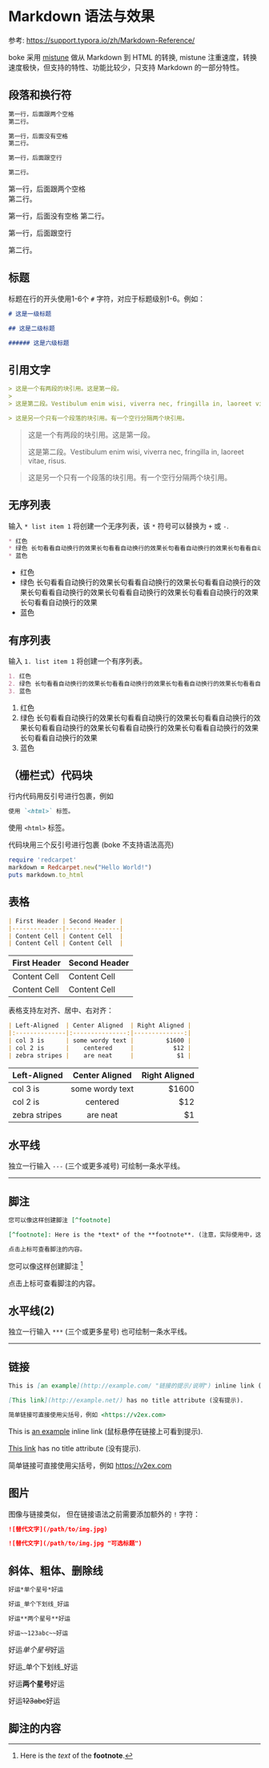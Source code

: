 # Markdown 语法与效果

参考: <https://support.typora.io/zh/Markdown-Reference/>

boke 采用 [mistune](https://github.com/lepture/mistune) 做从 Markdown 到 HTML 的转换, mistune 注重速度，转换速度极快，但支持的特性、功能比较少，只支持 Markdown 的一部分特性。

## 段落和换行符

```md
第一行，后面跟两个空格  
第二行。

第一行，后面没有空格
第二行。

第一行，后面跟空行

第二行。
```

第一行，后面跟两个空格  
第二行。

第一行，后面没有空格
第二行。

第一行，后面跟空行

第二行。

## 标题

标题在行的开头使用1-6个 `#` 字符，对应于标题级别1-6。例如：

```md
# 这是一级标题

## 这是二级标题

###### 这是六级标题
```

## 引用文字

```md
> 这是一个有两段的块引用。这是第一段。
>
> 这是第二段。Vestibulum enim wisi, viverra nec, fringilla in, laoreet vitae, risus.

> 这是另一个只有一个段落的块引用。有一个空行分隔两个块引用。
```

> 这是一个有两段的块引用。这是第一段。
>
> 这是第二段。Vestibulum enim wisi, viverra nec, fringilla in, laoreet vitae, risus.

> 这是另一个只有一个段落的块引用。有一个空行分隔两个块引用。


## 无序列表

输入 `* list item 1` 将创建一个无序列表，该 `*` 符号可以替换为 `+` 或 `-`.

```md
* 红色
* 绿色 长句看看自动换行的效果长句看看自动换行的效果长句看看自动换行的效果长句看看自动换行的效果长句看看自动换行的效果长句看看自动换行的效果长句看看自动换行的效果
* 蓝色
```

* 红色
* 绿色 长句看看自动换行的效果长句看看自动换行的效果长句看看自动换行的效果长句看看自动换行的效果长句看看自动换行的效果长句看看自动换行的效果长句看看自动换行的效果
* 蓝色

## 有序列表

输入 `1. list item 1` 将创建一个有序列表。

```md
1. 红色
2. 绿色 长句看看自动换行的效果长句看看自动换行的效果长句看看自动换行的效果长句看看自动换行的效果长句看看自动换行的效果长句看看自动换行的效果长句看看自动换行的效果
3. 蓝色
```

1. 红色
2. 绿色 长句看看自动换行的效果长句看看自动换行的效果长句看看自动换行的效果长句看看自动换行的效果长句看看自动换行的效果长句看看自动换行的效果长句看看自动换行的效果
3. 蓝色

## （栅栏式）代码块

行内代码用反引号进行包裹，例如

```md
使用 `<html>` 标签。
```

使用 `<html>` 标签。

代码块用三个反引号进行包裹 (boke 不支持语法高亮)

```ruby
require 'redcarpet'
markdown = Redcarpet.new("Hello World!")
puts markdown.to_html
```

## 表格

```md
| First Header | Second Header |
|--------------|---------------|
| Content Cell | Content Cell  |
| Content Cell | Content Cell  |
```

| First Header | Second Header |
|--------------|---------------|
| Content Cell | Content Cell  |
| Content Cell | Content Cell  |

表格支持左对齐、居中、右对齐：

```md
| Left-Aligned  | Center Aligned  | Right Aligned |
|:--------------|:---------------:|--------------:|
| col 3 is      | some wordy text |         $1600 |
| col 2 is      |    centered     |           $12 |
| zebra stripes |    are neat     |            $1 |
```

| Left-Aligned  | Center Aligned  | Right Aligned |
|:--------------|:---------------:|--------------:|
| col 3 is      | some wordy text |         $1600 |
| col 2 is      |    centered     |           $12 |
| zebra stripes |    are neat     |            $1 |

## 水平线

独立一行输入 `---` (三个或更多减号) 可绘制一条水平线。

---

## 脚注

```md
您可以像这样创建脚注 [^footnote]

[^footnote]: Here is the *text* of the **footnote**. (注意，实际使用中，这一行写在文章的底部。)

点击上标可查看脚注的内容。
```

您可以像这样创建脚注 [^footnote]

点击上标可查看脚注的内容。

## 水平线(2)

独立一行输入 `***` (三个或更多星号) 也可绘制一条水平线。

***

## 链接

```md
This is [an example](http://example.com/ "链接的提示/说明") inline link (鼠标悬停在链接上可看到提示).

[This link](http://example.net/) has no title attribute (没有提示).

简单链接可直接使用尖括号，例如 <https://v2ex.com>
```

This is [an example](http://example.com/ "链接的提示/说明") inline link (鼠标悬停在链接上可看到提示).

[This link](http://example.net/) has no title attribute (没有提示).

简单链接可直接使用尖括号，例如 <https://v2ex.com>

## 图片

图像与链接类似， 但在链接语法之前需要添加额外的 `!` 字符：

```md
![替代文字](/path/to/img.jpg)

![替代文字](/path/to/img.jpg "可选标题")
```

##  斜体、粗体、删除线

```md
好运*单个星号*好运

好运_单个下划线_好运

好运**两个星号**好运

好运~~123abc~~好运
```

好运*单个星号*好运

好运_单个下划线_好运

好运**两个星号**好运

好运~~123abc~~好运

## 脚注的内容

[^footnote]: Here is the *text* of the **footnote**.
